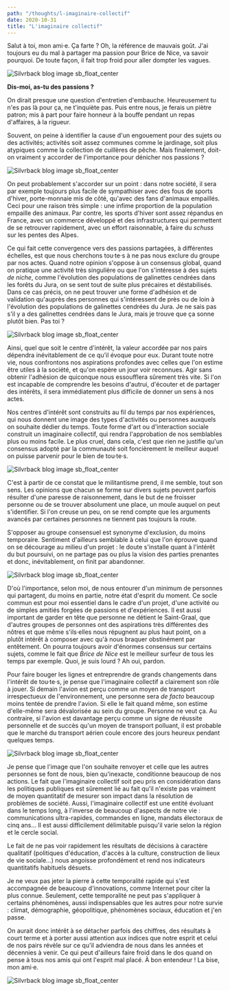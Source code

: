 ```yaml
---
path: "/thoughts/l-imaginaire-collectif"
date: 2020-10-31
title: "L'imaginaire collectif"
---
```


Salut à toi, mon ami·e. Ça farte ? Oh, la référence de mauvais goût. J'ai toujours eu du mal à partager ma passion pour Brice de Nice, va savoir pourquoi. De toute façon, il fait trop froid pour aller dompter les vagues.

![Silvrback blog image sb_float_center](https://silvrback.s3.amazonaws.com/uploads/6f6e671b-eebb-4949-8f01-81fca8e357ac/automne-ircica.jpg)

**Dis-moi, as-tu des passions ?**

On dirait presque une question d'entretien d'embauche. Heureusement tu n'es pas là pour ça, ne t'inquiète pas. Puis entre nous, je ferais un piètre patron; mis à part pour faire honneur à la bouffe pendant un repas d'affaires, à la rigueur.

Souvent, on peine à identifier la cause d'un engouement pour des sujets ou des activités; activités soit assez communes comme le jardinage, soit plus atypiques comme la collection de cuillères de pêche. Mais finalement, doit-on vraiment y accorder de l'importance pour dénicher nos passions ?

![Silvrback blog image sb_float_center](https://silvrback.s3.amazonaws.com/uploads/fce58222-0a80-4670-b4f0-d9194f0bcc32/petit-prince.jpg)

On peut probablement s'accorder sur un point : dans notre société, il sera par exemple toujours plus facile de sympathiser avec des fous de sports d'hiver, porte-monnaie mis de côté, qu'avec des fans d'animaux empaillés. Ceci pour une raison très simple : une infime proportion de la population empaille des animaux. Par contre, les sports d'hiver sont assez répandus en France, avec un commerce développé et des infrastructures qui permettent de se retrouver rapidement, avec un effort raisonnable, à faire du *schuss* sur les pentes des Alpes.

Ce qui fait cette convergence vers des passions partagées, à différentes échelles, est que nous cherchons tou·te·s à ne pas nous exclure du groupe par nos actes. Quand notre opinion s'oppose à un consensus global, quand on pratique une activité très singulière ou que l'on s'intéresse à des sujets *de niche*, comme l'évolution des populations de galinettes cendrées dans les forêts du Jura, on se sent tout de suite plus précaires et déstabilisés. Dans ce cas précis, on ne peut trouver une forme d'adhésion et de validation qu'auprès des personnes qui s'intéressent de près ou de loin à l'évolution des populations de galinettes cendrées du Jura. Je ne sais pas s'il y a des galinettes cendrées dans le Jura, mais je trouve que ça sonne plutôt bien. Pas toi ?

![Silvrback blog image sb_float_center](https://silvrback.s3.amazonaws.com/uploads/7cb4fe45-6111-4871-abb6-704c9a08889d/origami.jpg)

Ainsi, quel que soit le centre d'intérêt, la valeur accordée par nos pairs dépendra inévitablement de ce qu'il évoque pour eux. Durant toute notre vie, nous confrontons nos aspirations profondes avec celles que l'on estime être utiles à la société, et qu'on espère un jour voir reconnues. Agir sans obtenir l'adhésion de quiconque nous essoufflera sûrement très vite. Si l'on est incapable de comprendre les besoins d'autrui, d'écouter et de partager des intérêts, il sera immédiatement plus difficile de donner un sens à nos actes.

Nos centres d'intérêt sont construits au fil du temps par nos expériences, qui nous donnent une image des types d'activités ou personnes auxquels on souhaite dédier du temps. Toute forme d'art ou d'interaction sociale construit un imaginaire collectif, qui rendra l'approbation de nos semblables plus ou moins facile. Le plus cruel, dans cela, c'est que rien ne justifie qu'un consensus adopté par la communauté soit foncièrement le meilleur auquel on puisse parvenir pour le bien de tou·te·s.

![Silvrback blog image sb_float_center](https://silvrback.s3.amazonaws.com/uploads/5a2a5aba-f098-4251-811b-c3c15a876005/expo-saintso.jpg)

C'est à partir de ce constat que le militantisme prend, il me semble, tout son sens. Les opinions que chacun se forme sur divers sujets peuvent parfois résulter d'une paresse de raisonnement, dans le but de ne froisser personne ou de se trouver absolument une place, un moule auquel on peut s'identifier. Si l'on creuse un peu, on se rend compte que les arguments avancés par certaines personnes ne tiennent pas toujours la route.

S'opposer au groupe consensuel est synonyme d'exclusion, du moins temporaire. Sentiment d'ailleurs semblable à celui que l'on éprouve quand on se décourage au milieu d'un projet : le doute s'installe quant à l'intérêt du but poursuivi, on ne partage pas ou plus la vision des parties prenantes et donc, inévitablement, on finit par abandonner.

![Silvrback blog image sb_float_center](https://silvrback.s3.amazonaws.com/uploads/c929008a-d2f2-4347-b806-e59c80a9cc36/streetart-perrache.jpg)

D'où l'importance, selon moi, de nous entourer d'un minimum de personnes qui partagent, du moins en partie, notre état d'esprit du moment. Ce socle commun est pour moi essentiel dans le cadre d'un projet, d'une activité ou de simples amitiés forgées de passions et d'expériences. Il est aussi important de garder en tête que personne ne détient le Saint-Graal, que d'autres groupes de personnes ont des aspirations très différentes des nôtres et que même s'ils·elles nous répugnent au plus haut point, on a plutôt intérêt à composer avec qu'à nous braquer obstinément par entêtement. On pourra toujours avoir d'énormes consensus sur certains sujets, comme le fait que *Brice de Nice* est le meilleur surfeur de tous les temps par exemple. Quoi, je suis lourd ? Ah oui, pardon.

Pour faire bouger les lignes et entreprendre de grands changements dans l'intérêt de tou·te·s, je pense que l'imaginaire collectif a clairement son rôle à jouer. Si demain l'avion est perçu comme un moyen de transport irrespectueux de l'environnement, une personne sera *de facto* beaucoup moins tentée de prendre l'avion. Si elle le fait quand même, son estime d'elle-même sera dévalorisée au sein du groupe. Personne ne veut ça. Au contraire, si l'avion est davantage perçu comme un signe de réussite personnelle et de succès qu'un moyen de transport polluant, il est probable que le marché du transport aérien coule encore des jours heureux pendant quelques temps.

![Silvrback blog image sb_float_center](https://silvrback.s3.amazonaws.com/uploads/a87fffd3-c43f-4d01-aeb1-4ae95a9f5994/saint-so.jpg)

Je pense que l'image que l'on souhaite renvoyer et celle que les autres personnes se font de nous, bien qu'inexacte, conditionne beaucoup de nos actions. Le fait que l'imaginaire collectif soit peu pris en considération dans les politiques publiques est sûrement lié au fait qu'il n'existe pas vraiment de moyen quantitatif de mesurer son impact dans la résolution de problèmes de société. Aussi, l'imaginaire collectif est une entité évoluant dans le temps long, à l'inverse de beaucoup d'aspects de notre vie : communications ultra-rapides, commandes en ligne, mandats électoraux de cinq ans... Il est aussi difficilement délimitable puisqu'il varie selon la région et le cercle social.

Le fait de ne pas voir rapidement les résultats de décisions à caractère qualitatif (politiques d'éducation, d'accès à la culture, construction de lieux de vie sociale...) nous angoisse profondément et rend nos indicateurs quantitatifs habituels désuets.

Je ne veux pas jeter la pierre à cette temporalité rapide qui s'est accompagnée de beaucoup d'innovations, comme Internet pour citer la plus connue. Seulement, cette temporalité ne peut pas s'appliquer à certains phénomènes, aussi indispensables que les autres pour notre survie : climat, démographie, géopolitique, phénomènes sociaux, éducation et j'en passe.

On aurait donc intérêt à se détacher parfois des chiffres, des résultats à court terme et à porter aussi attention aux indices que notre esprit et celui de nos pairs révèle sur ce qu'il adviendra de nous dans les années et décennies à venir. Ce qui peut d'ailleurs faire froid dans le dos quand on pense à tous nos amis qui ont l'esprit mal placé. À bon entendeur ! La bise, mon ami·e.

![Silvrback blog image sb_float_center](https://silvrback.s3.amazonaws.com/uploads/656ae124-f843-436b-a106-03c31bbe6d9c/vue-fontanes.jpg)
